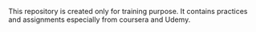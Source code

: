 This repository is created only for training purpose. It contains practices and assignments especially from coursera and Udemy. 
